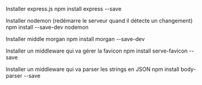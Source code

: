 Installer express.js
npm install express --save

Installer nodemon (redémarre le serveur quand il détecte un changement)
npm install --save-dev nodemon

Installer middle morgan
npm install morgan --save-dev

Installer un middleware qui va gérer la favicon
npm install serve-favicon --save

Installer un middleware qui va parser les strings en JSON
npm install body-parser --save